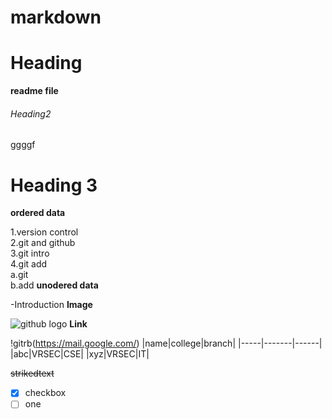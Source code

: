 # markdown
# Heading
**readme file**
###### Heading2
ggggf
# Heading 3
**ordered data**  

1.version control  
2.git and github  
3.git intro  
4.git add  
  a.git  
  b.add
**unodered data**  


-Introduction
**Image**  

![github logo](https://staticg.sportskeeda.com/wp-content/uploads/2016/08/pardeep-narwal-1470067171-800.jpg)
**Link**  

!gitrb(https://mail.google.com/)
|name|college|branch|
|-----|-------|------|
|abc|VRSEC|CSE|
|xyz|VRSEC|IT|  

~~strikedtext~~  

- [x] checkbox
- [ ] one
